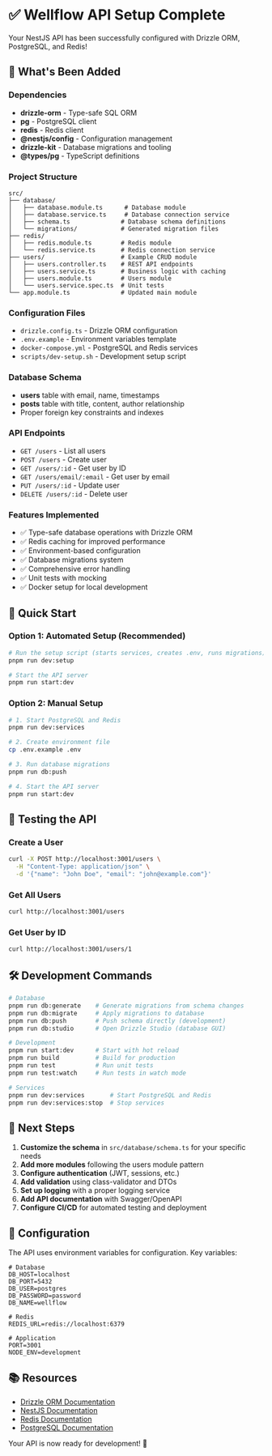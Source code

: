 # ✅ Wellflow API Setup Complete

Your NestJS API has been successfully configured with Drizzle ORM, PostgreSQL, and Redis!

## 🎯 What's Been Added

### Dependencies
- **drizzle-orm** - Type-safe SQL ORM
- **pg** - PostgreSQL client
- **redis** - Redis client
- **@nestjs/config** - Configuration management
- **drizzle-kit** - Database migrations and tooling
- **@types/pg** - TypeScript definitions

### Project Structure
```
src/
├── database/
│   ├── database.module.ts      # Database module
│   ├── database.service.ts     # Database connection service
│   ├── schema.ts              # Database schema definitions
│   └── migrations/            # Generated migration files
├── redis/
│   ├── redis.module.ts        # Redis module
│   └── redis.service.ts       # Redis connection service
├── users/                     # Example CRUD module
│   ├── users.controller.ts    # REST API endpoints
│   ├── users.service.ts       # Business logic with caching
│   ├── users.module.ts        # Users module
│   └── users.service.spec.ts  # Unit tests
└── app.module.ts              # Updated main module
```

### Configuration Files
- `drizzle.config.ts` - Drizzle ORM configuration
- `.env.example` - Environment variables template
- `docker-compose.yml` - PostgreSQL and Redis services
- `scripts/dev-setup.sh` - Development setup script

### Database Schema
- **users** table with email, name, timestamps
- **posts** table with title, content, author relationship
- Proper foreign key constraints and indexes

### API Endpoints
- `GET /users` - List all users
- `POST /users` - Create user
- `GET /users/:id` - Get user by ID
- `GET /users/email/:email` - Get user by email
- `PUT /users/:id` - Update user
- `DELETE /users/:id` - Delete user

### Features Implemented
- ✅ Type-safe database operations with Drizzle ORM
- ✅ Redis caching for improved performance
- ✅ Environment-based configuration
- ✅ Database migrations system
- ✅ Comprehensive error handling
- ✅ Unit tests with mocking
- ✅ Docker setup for local development

## 🚀 Quick Start

### Option 1: Automated Setup (Recommended)
```bash
# Run the setup script (starts services, creates .env, runs migrations)
pnpm run dev:setup

# Start the API server
pnpm run start:dev
```

### Option 2: Manual Setup
```bash
# 1. Start PostgreSQL and Redis
pnpm run dev:services

# 2. Create environment file
cp .env.example .env

# 3. Run database migrations
pnpm run db:push

# 4. Start the API server
pnpm run start:dev
```

## 🧪 Testing the API

### Create a User
```bash
curl -X POST http://localhost:3001/users \
  -H "Content-Type: application/json" \
  -d '{"name": "John Doe", "email": "john@example.com"}'
```

### Get All Users
```bash
curl http://localhost:3001/users
```

### Get User by ID
```bash
curl http://localhost:3001/users/1
```

## 🛠️ Development Commands

```bash
# Database
pnpm run db:generate    # Generate migrations from schema changes
pnpm run db:migrate     # Apply migrations to database
pnpm run db:push        # Push schema directly (development)
pnpm run db:studio      # Open Drizzle Studio (database GUI)

# Development
pnpm run start:dev      # Start with hot reload
pnpm run build          # Build for production
pnpm run test           # Run unit tests
pnpm run test:watch     # Run tests in watch mode

# Services
pnpm run dev:services       # Start PostgreSQL and Redis
pnpm run dev:services:stop  # Stop services
```

## 📝 Next Steps

1. **Customize the schema** in `src/database/schema.ts` for your specific needs
2. **Add more modules** following the users module pattern
3. **Configure authentication** (JWT, sessions, etc.)
4. **Add validation** using class-validator and DTOs
5. **Set up logging** with a proper logging service
6. **Add API documentation** with Swagger/OpenAPI
7. **Configure CI/CD** for automated testing and deployment

## 🔧 Configuration

The API uses environment variables for configuration. Key variables:

```env
# Database
DB_HOST=localhost
DB_PORT=5432
DB_USER=postgres
DB_PASSWORD=password
DB_NAME=wellflow

# Redis
REDIS_URL=redis://localhost:6379

# Application
PORT=3001
NODE_ENV=development
```

## 📚 Resources

- [Drizzle ORM Documentation](https://orm.drizzle.team/)
- [NestJS Documentation](https://docs.nestjs.com/)
- [Redis Documentation](https://redis.io/docs/)
- [PostgreSQL Documentation](https://www.postgresql.org/docs/)

Your API is now ready for development! 🎉
